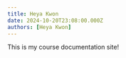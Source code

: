 ```yaml
---
title: Heya Kwon
date: 2024-10-20T23:08:00.000Z
authors: [Heya Kwon]
---
```


This is my course documentation site!